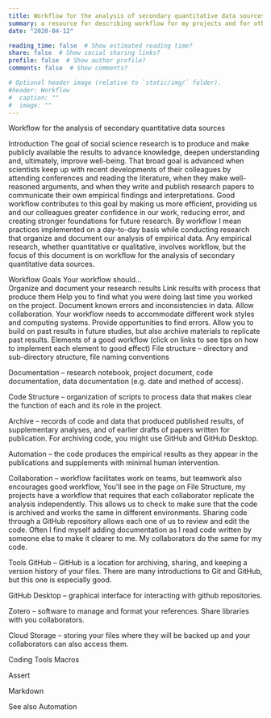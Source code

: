 ```yaml
---
title: Workflow for the analysis of secondary quantitative data sources
summary: a resource for describing workflow for my projects and for others to use if they find it useful.
date: "2020-04-12"

reading_time: false  # Show estimated reading time?
share: false  # Show social sharing links?
profile: false  # Show author profile?
comments: false  # Show comments?

# Optional header image (relative to `static/img/` folder).
#header: Workflow
#  caption: ""
#  image: ""
---
```

Workflow for the analysis of secondary quantitative data sources


Introduction
The goal of social science research is to produce and make publicly available the results to advance knowledge, deepen understanding and, ultimately, improve well-being. That broad goal is advanced when scientists keep up with recent developments of their colleagues by attending conferences and reading the literature, when they make well-reasoned arguments, and when they write and publish research papers to communicate their own empirical findings and interpretations. Good workflow contributes to this goal by making us more efficient, providing us and our colleagues greater confidence in our work, reducing error, and creating stronger foundations for future research. By workflow I mean practices implemented on a day-to-day basis while conducting research that organize and document our analysis of empirical data. Any empirical research, whether quantitative or qualitative, involves workflow, but the focus of this document is on workflow for the analysis of secondary quantitative data sources.

Workflow Goals
Your workflow should...  
Organize and document your research results
Link results with process that produce them
Help you to find what you were doing last time you worked on the project.
Document known errors and inconsistencies in data.
Allow collaboration. Your workflow needs to accommodate different work styles and computing systems.
Provide opportunities to find errors.
Allow you to build on past results in future studies, but also archive materials to replicate past results.
Elements of a good workflow (click on links to see tips on how to implement each element to good effect)
File structure – directory and sub-directory structure, file naming conventions

Documentation – research notebook, project document, code documentation, data documentation (e.g. date and method of access).

Code Structure – organization of scripts to process data that makes clear the function of each and its role in the project.

Archive – records of code and data that produced published results, of supplementary analyses, and of earlier drafts of papers written for publication. For archiving code, you might use GitHub and GitHub Desktop.

Automation – the code produces the empirical results as they appear in the publications and supplements with minimal human intervention.

Collaboration – workflow facilitates work on teams, but teamwork also encourages good workflow, You'll see in the page on File Structure, my projects have a workflow that requires that each collaborator replicate the analysis independently. This allows us to check to make sure that the code is archived and works the same in different environments. Sharing code through a GitHub repository allows each one of us to review and edit the code. Often I find myself adding documentation as I read code written by someone else to make it clearer to me. My collaborators do the same for my code. 

Tools
GitHub – GitHub is a location for archiving, sharing, and keeping a version history of your files. There are many introductions to Git and GitHub, but this one is especially good.

GitHub Desktop – graphical interface for interacting with github repositories. 

Zotero – software to manage and format your references. Share libraries with you collaborators.

Cloud Storage – storing your files where they will be backed up and your collaborators can also access them.

Coding Tools
Macros

Assert

Markdown

See also Automation